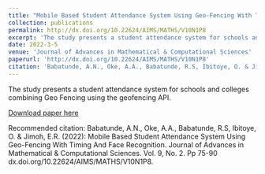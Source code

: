 ```yaml
---
title: "Mobile Based Student Attendance System Using Geo-Fencing With Timing and Face Recognition"
collection: publications
permalink: http://dx.doi.org/10.22624/AIMS/MATHS/V10N1P8
excerpt: 'The study presents a student attendance system for schools and colleges combining Geo Fencing using the geofencing API.'
date: 2022-3-5
venue: 'Journal of Advances in Mathematical & Computational Sciences'
paperurl: 'http://dx.doi.org/10.22624/AIMS/MATHS/V10N1P8'
citation: 'Babatunde, A.N., Oke, A.A., Babatunde, R.S, Ibitoye, O. & Jimoh, E.R.'
---
```

The study presents a student attendance system for schools and colleges combining Geo Fencing using the geofencing API.

[Download paper here](http://dx.doi.org/10.22624/AIMS/MATHS/V10N1P8)

Recommended citation: Babatunde, A.N., Oke, A.A., Babatunde, R.S, Ibitoye, O. & Jimoh, E.R. (2022): Mobile Based Student Attendance System Using Geo-Fencing
With Timing And Face Recognition. Journal of Advances in Mathematical & Computational Sciences. Vol. 9, No. 2. Pp 75-90
dx.doi.org/10.22624/AIMS/MATHS/V10N1P8.
